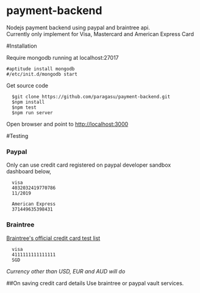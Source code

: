 # payment-backend
Nodejs payment backend using paypal and braintree api.   
Currently only implement for Visa, Mastercard and American Express Card


#Installation

Require mongodb running at localhost:27017
```
#aptitude install mongodb
#/etc/init.d/mongodb start
```

Get source code
```
  $git clone https://github.com/paragasu/payment-backend.git
  $npm install
  $npm test
  $npm run server
```
Open browser and point to [http://localhost:3000](http://localhost:3000)


#Testing
### Paypal
Only can use credit card registered on paypal developer sandbox dashboard below,

```
  visa
  4032032419770786 
  11/2019

  American Express
  371449635398431
```

### Braintree 
[Braintree's official credit card test list](https://developers.braintreepayments.com/reference/general/testing/node)
```
  visa
  4111111111111111
  SGD 
```
_Currency other than USD, EUR and AUD will do_


##On saving credit card details
Use braintree or paypal vault services.   
